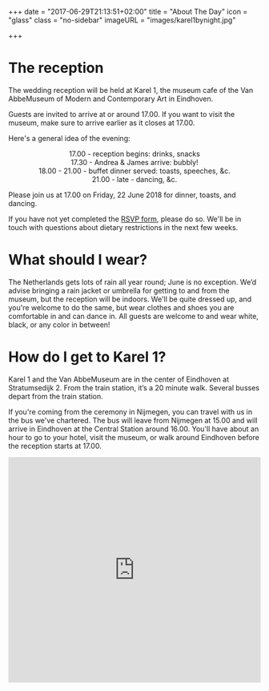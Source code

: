 +++
date = "2017-06-29T21:13:51+02:00"
title = "About The Day"
icon = "glass"
class = "no-sidebar"
imageURL = "images/karel1bynight.jpg"

+++
<!--more-->
# The reception
The wedding reception will be held at Karel 1, the museum cafe of the Van AbbeMuseum of Modern and Contemporary Art in Eindhoven. 

Guests are invited to arrive at or around 17.00. If you want to visit the museum, make sure to arrive earlier as it closes at 17.00.

Here's a general idea of the evening:

<p align="center">
17.00 - reception begins: drinks, snacks<br>
17.30 - Andrea & James arrive: bubbly!<br>
18.00 - 21.00 - buffet dinner served: toasts, speeches, &c.<br>
21.00 - late - dancing, &c.
</p>

Please join us at 17.00 on Friday, 22 June 2018 for dinner, toasts, and dancing. 

If you have not yet completed the [RSVP form](/rsvp), please do so. We'll be in touch with questions about dietary restrictions in the next few weeks. 



# What should I wear?
The Netherlands gets lots of rain all year round; June is no exception. We’d advise bringing a rain jacket or umbrella for getting to and from the museum, but the reception will be indoors. We'll be quite dressed up, and you're welcome to do the same, but wear clothes and shoes you are comfortable in and can dance in. All guests are welcome to and wear white, black, or any color in between!


# How do I get to Karel 1? 
Karel 1 and the Van AbbeMuseum are in the center of Eindhoven at Stratumsedijk 2. From the train station, it’s a 20 minute walk. Several busses depart from the train station. 

If you're coming from the ceremony in Nijmegen, you can travel with us in the bus we've chartered. The bus will leave from Nijmegen at 15.00 and will arrive in Eindhoven at the Central Station around 16.00. You'll have about an hour to go to your hotel, visit the museum, or walk around Eindhoven before the reception starts at 17.00.

<iframe width="100%" height="450" frameborder="0" style="border:0"
src="https://www.google.com/maps/embed/v1/place?q=place_id:ChIJ5yXyHQLZxkcR4lktXxAS_RA&key=AIzaSyBiu3g42TCvY9TVX3jbdA1RMbaMOomU_I0" allowfullscreen></iframe>
<br>




